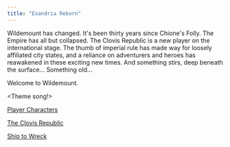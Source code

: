```yaml
---
title: "Exandria Reborn"
---
```


Wildemount has changed. It's been thirty years since Chione's Folly. The Empire has all but collapsed. The Clovis Republic is a new player on the international stage. The thumb of imperial rule has made way for loosely affiliated city states, and a reliance on adventurers and heroes has reawakened in these exciting new times. And something stirs, deep beneath the surface... Something old...

Welcome to Wildemount.

<Theme song!>

[Player Characters](characters/Player%20Characters.md)

[The Clovis Republic](locations/The%20Clovis%20Republic.md)

[Ship to Wreck](notes/Ship%20to%20Wreck.md)